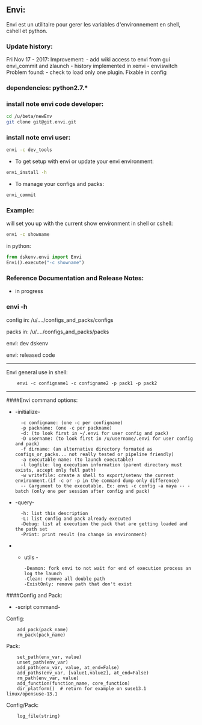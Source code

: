 
## Envi:

Envi est un utilitaire pour gerer les variables d'environnement en shell, cshell et python.


### Update history:
Fri Nov 17 - 2017:
   Improvement:
    - add wiki access to envi from gui envi_commit and zlaunch
    - history implemented in xenvi
    - enviswitch
   Problem found:
    - check to load only one plugin. Fixable in config




### dependencies:  python2.7.*


### install note envi code developer:

```bash
cd /u/beta/newEnv
git clone git@git.envi.git
```

### install note envi user:

```bash
envi -c dev_tools
```

  - To get setup with envi or update your envi environment:

```bash
envi_install -h
```

   - To manage your configs and packs:

```bash
envi_commit
```

### Example:

will set you up with the current show environment
in shell or cshell:

```bash
envi -c showname
```

in python:
```python
from dskenv.envi import Envi
Envi().execute("-c showname")
```
### Reference Documentation and Release Notes:

- in progress

### envi -h ###

config in: /u/..../configs_and_packs/configs

packs in: /u/..../configs_and_packs/packs

envi: dev dskenv

envi: released code

------------------------------
Envi general use in shell:

        envi -c configname1 -c configname2 -p pack1 -p pack2

------------------------------


####Envi command options:

* -initialize-

        -c configname: (one -c per configname)
        -p packname: (one -c per packname)
        -d: (to look first in ~/.envi for user config and pack)
        -D username: (to look first in /u/username/.envi for user config and pack)
        -f dirname: (an alternative directory formated as configs_or_packs... not really tested or pipeline friendly)
        -a executable name: (to launch executable)
        -l logfile: log execution information (parent directory must exists, accept only full path)
        -w writefile: create a shell to export/setenv the current environment.(if -c or -p in the command dump only difference)
        -- (argument to the executable. Ex: envi -c config -a maya -- -batch (only one per session after config and pack)

* -query-

        -h: list this description
        -L: list config and pack already executed
        -Debug: list at execution the pack that are getting loaded and the path set
        -Print: print result (no change in environment)


* - utils -

        -Deamon: fork envi to not wait for end of execution process an log the launch
        -Clean: remove all double path
        -ExistOnly: remove path that don't exist


####Config and Pack:

* -script command-

Config:

        add_pack(pack_name)
        rm_pack(pack_name)
Pack:

        set_path(env_var, value)
        unset_path(env_var)
        add_path(env_var, value, at_end=False)
        add_paths(env_var, [value1,value2], at_end=False)
        rm_path(env_var, value)
        add_function(function_name, core_function)
        dir_platform()  # return for example on suse13.1    linux/opensuse-13.1

Config/Pack:


        log_file(string)


